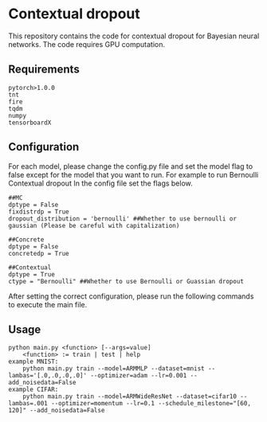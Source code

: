 # Contextual dropout

This repository contains the code for contextual dropout for Bayesian neural networks. The code requires GPU computation. 

## Requirements
    pytorch>1.0.0
    tnt
    fire
    tqdm
    numpy
    tensorboardX

## Configuration
For each model, please change the config.py file and set the model flag to false except for the model that you want to run.
For example to run Bernoulli Contextual dropout
In the config file set the flags below.

    ##MC
    dptype = False
    fixdistrdp = True
    dropout_distribution = 'bernoulli' ##Whether to use bernoulli or gaussian (Please be careful with capitalization)

    ##Concrete
    dptype = False
    concretedp = True

    ##Contextual
    dptype = True
    ctype = "Bernoulli" ##Whether to use Bernoulli or Guassian dropout

After setting the correct configuration, please run the following commands to execute the main file.
## Usage
    python main.py <function> [--args=value]
        <function> := train | test | help
    example MNIST:
        python main.py train --model=ARMMLP --dataset=mnist --lambas='[.0,.0,.0,.0]' --optimizer=adam --lr=0.001 --add_noisedata=False
    example CIFAR:
        python main.py train --model=ARMWideResNet --dataset=cifar10 --lambas=.001 --optimizer=momentum --lr=0.1 --schedule_milestone="[60, 120]" --add_noisedata=False
        

